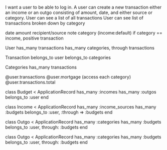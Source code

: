 I want a user to be able to log in.
A user can create a new transaction either an income or an outgo consisting of
amount, date, and either source or category.
User can see a list of all transactions
User can see list of transactions broken down by category


date
amount
recipient/source
note
category (income:default)  if category == income, positive transaction

User
  has_many transactions
  has_many categories, through transactions

Transaction
  belongs_to user
  belongs_to categories

Categories
  has_many transactions

  @user.transactions
  @user.mortgage (access each category)
  @user.transactions.total







class Budget < ApplicationRecord
  has_many :incomes
  has_many :outgos
  belongs_to :user
end


class Income < ApplicationRecord
  has_many :income_sources
  has_many :budgets
  belongs_to :user, :through => :budgets
end

class Outgo < ApplicationRecord
  has_many :categories
  has_many :budgets
  belongs_to :user, through: :budgets
end

class Outgo < ApplicationRecord
  has_many :categories
  has_many :budgets
  belongs_to :user, through: :budgets
end

